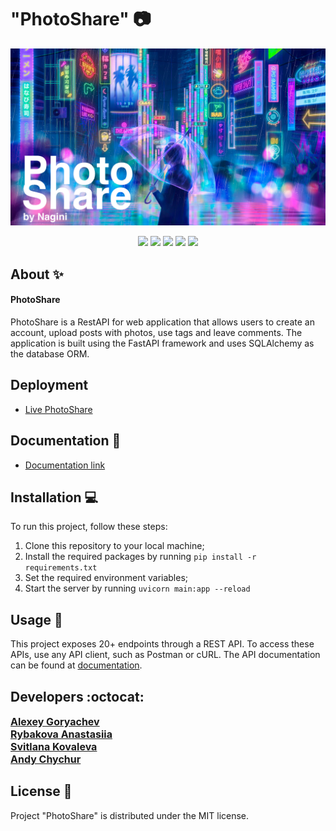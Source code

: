 
# "PhotoShare" 📷
<p align="center">
      <img src="https://raw.githubusercontent.com/Alexey-Goryachev/PhotoShare_Nagini-team/main/src/tests/test_image.jpg" width="1010">
</p>

<p align="center">
   <img src="https://img.shields.io/badge/Language-Python-9cf">
   <img src="https://img.shields.io/badge/FastAPI-0.103.1-brightgreen">
   <img src="https://img.shields.io/badge/SQLAlchemy-2.0.20-orange">
   <img src="https://img.shields.io/badge/Pytest-7.4.2-informational">
   <img src="https://img.shields.io/badge/License-MIT-yellow">
</p>

## About ✨

#### PhotoShare 
PhotoShare is a RestAPI for web application that allows users to create an account, upload posts with photos, use tags and leave comments. The application is built using the FastAPI framework and uses SQLAlchemy as the database ORM.

## Deployment
- [Live PhotoShare](https://nagini-team-photoshare-alex-goryachev.koyeb.app/docs)

## Documentation 📗
 - [Documentation link](https://alexey-goryachev.github.io/PhotoShare_Nagini-team/index.html)


## Installation 💻
To run this project, follow these steps:

1. Clone this repository to your local machine;
2. Install the required packages by running ```pip install -r requirements.txt```
3. Set the required environment variables;
4. Start the server by running ```uvicorn main:app --reload```


## Usage 💠
This project exposes 20+ endpoints through a REST API. To access these APIs, use any API client, such as Postman or cURL. The API documentation can be found at [documentation](https://github.com/Alexey-Goryachev/PhotoShare_Nagini-team).


## Developers :octocat:

<div align="">
    <a style="font-size: 16px" href="https://github.com/Alexey-Goryachev"><b>Alexey Goryachev</b></a><br>
    <a style="font-size: 16px" href="https://github.com/Siia95"><b>Rybakova Anastasiia</b></a><br>
    <a style="font-size: 16px" href="https://github.com/svitlana2299"><b>Svitlana Kovaleva</b></a><br>
    <a style="font-size: 16px" href="https://github.com/chychur"><b>Andy Chychur</b></a>
</div>


## License 🔱
Project "PhotoShare" is distributed under the MIT license.
